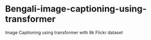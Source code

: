 # Bengali-image-captioning-using-transformer
Image Captioning using transformer with 8k Flickr dataset
